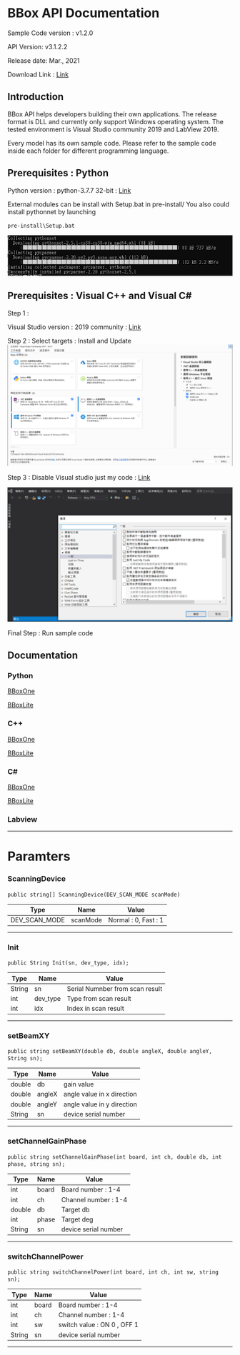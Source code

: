 # BBox API Documentation

Sample Code version : v1.2.0

API Version: v3.1.2.2

Release date: Mar., 2021

Download Link : [Link](https://github.com/tmytek/bbox-api/releases/tag/v1.2.0)

## Introduction

BBox API helps developers building their own applications. The release format is DLL and currently only support Windows operating system. The tested environment is Visual Studio community 2019 and LabView 2019.

Every model has its own sample code. Please refer to the sample code inside each folder for different programming language.


## Prerequisites : Python

Python version  : python-3.7.7 32-bit : [Link](https://www.python.org/downloads/release/python-377/)

External modules can be install with Setup.bat in pre-install/
You also could install pythonnet by launching <pre><code>pre-install\Setup.bat</code></pre> 
    ![](./images/image_2.png)


## Prerequisites : Visual C++ and Visual C#

Step 1 :

Visual Studio version : 2019 community :  [Link](https://visualstudio.microsoft.com/zh-hant/downloads/)

Step 2 : Select targets : Install and Update 
![](./images/image_1.png)

Step 3 : Disable Visual studio just my code : [Link](https://docs.microsoft.com/zh-tw/visualstudio/debugger/just-my-code?view=vs-2019)

![](./images/image_3.png)

Final Step : Run sample code

## Documentation

### Python 

[BBoxOne](https://github.com/tmytek/bbox-api/tree/master/example/BBoxOne/first_generation/Python)

[BBoxLite](https://github.com/tmytek/bbox-api/tree/master/example/BBoxLite/second_generation/Python)

### C++

[BBoxOne](https://github.com/tmytek/bbox-api/tree/master/example/BBoxOne/first_generation/C%2B%2B)

[BBoxLite](https://github.com/tmytek/bbox-api/tree/master/example/BBoxLite/second_generation/C%2B%2B)

### C#

[BBoxOne](https://github.com/tmytek/bbox-api/tree/master/example/BBoxOne/first_generation/C%23)

[BBoxLite](https://github.com/tmytek/bbox-api/tree/master/example/BBoxLite/second_generation/C%23)

### Labview


----------
# Paramters

### ScanningDevice
    public string[] ScanningDevice(DEV_SCAN_MODE scanMode)
| Type | Name | Value |
| - | - | - |
| DEV_SCAN_MODE | scanMode | Normal : 0, Fast : 1 |

----------
### Init
    public String Init(sn, dev_type, idx);
| Type | Name | Value |
| - | - | - |
| String     | sn         | Serial Numnber from scan result |
| int     | dev_type         | Type from scan result |
| int     | idx         | Index in scan result |


----------
### setBeamXY
    public string setBeamXY(double db, double angleX, double angleY, String sn);
| Type  | Name  | Value |
| -     | -     | -     |
| double       | db          | gain value
| double       | angleX      | angle value in x direction
| double       | angleY      | angle value in y direction
| String       | sn          | device serial number

----------
### setChannelGainPhase
    public string setChannelGainPhase(int board, int ch, double db, int phase, string sn);
| Type  | Name  | Value |
| -     | -     | -     |
| int       | board       | Board number   : 1-4
| int       | ch          | Channel number : 1-4
| double    | db          | Target db
| int       | phase       | Target deg
| String    | sn          | device serial number

----------
### switchChannelPower
    public string switchChannelPower(int board, int ch, int sw, string sn);
| Type  | Name  | Value |
| -     | -     | -     |
| int       | board       | Board number   : 1-4
| int       | ch          | Channel number : 1-4
| int       | sw          | switch value   : ON 0 , OFF 1
| String    | sn          | device serial number

----------